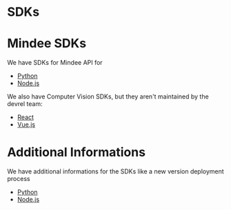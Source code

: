 # SDKs

# Mindee SDKs

We have SDKs for Mindee API for
- [Python](https://github.com/mindee/mindee-api-python)
- [Node.js](https://github.com/mindee/mindee-api-nodejs)

We also have Computer Vision SDKs, but they aren't maintained by the devrel team:
- [React](https://github.com/mindee/react-mindee-js)
- [Vue.js](https://github.com/mindee/vue-mindee-js)

# Additional Informations

We have additional informations for the SDKs like a new version deployment process

- [Python](Python.md)
- [Node.js](Node.js.md)
